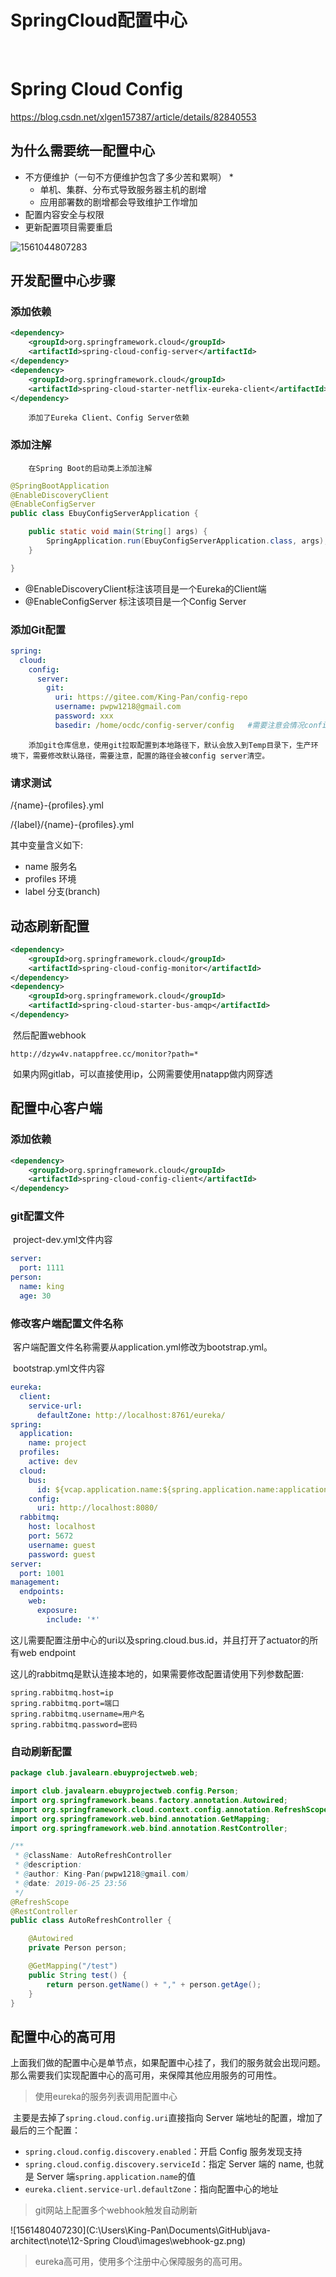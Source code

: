 # SpringCloud配置中心



​		

# Spring Cloud Config

https://blog.csdn.net/xlgen157387/article/details/82840553

## 为什么需要统一配置中心

* 不方便维护（一句不方便维护包含了多少苦和累啊）
  * 
  * 单机、集群、分布式导致服务器主机的剧增
  * 应用部署数的剧增都会导致维护工作增加
* 配置内容安全与权限
* 更新配置项目需要重启

![1561044807283](./images/config-server.png)



## 开发配置中心步骤

### 添加依赖

```xml
<dependency>
    <groupId>org.springframework.cloud</groupId>
    <artifactId>spring-cloud-config-server</artifactId>
</dependency>
<dependency>
    <groupId>org.springframework.cloud</groupId>
    <artifactId>spring-cloud-starter-netflix-eureka-client</artifactId>
</dependency>
```

		添加了Eureka Client、Config Server依赖

### 添加注解

		在Spring Boot的启动类上添加注解

```java
@SpringBootApplication
@EnableDiscoveryClient
@EnableConfigServer
public class EbuyConfigServerApplication {

    public static void main(String[] args) {
        SpringApplication.run(EbuyConfigServerApplication.class, args);
    }

}
```

* @EnableDiscoveryClient标注该项目是一个Eureka的Client端
* @EnableConfigServer 标注该项目是一个Config Server

### 添加Git配置

```yml
spring:
  cloud:
    config:
      server:
        git:
          uri: https://gitee.com/King-Pan/config-repo
          username: pwpw1218@gmail.com
          password: xxx
          basedir: /home/ocdc/config-server/config   #需要注意会情况config目录
```

		添加git仓库信息，使用git拉取配置到本地路径下，默认会放入到Temp目录下，生产环境下，需要修改默认路径，需要注意，配置的路径会被config server清空。

 




### 请求测试



/{name}-{profiles}.yml

/{label}/{name}-{profiles}.yml



其中变量含义如下:

* name 服务名
* profiles 环境
* label 分支(branch)



## 动态刷新配置



```xml
<dependency>
    <groupId>org.springframework.cloud</groupId>
    <artifactId>spring-cloud-config-monitor</artifactId>
</dependency>
<dependency>
    <groupId>org.springframework.cloud</groupId>
    <artifactId>spring-cloud-starter-bus-amqp</artifactId>
</dependency>
```

​		然后配置webhook   

```shell
http://dzyw4v.natappfree.cc/monitor?path=*
```

​		如果内网gitlab，可以直接使用ip，公网需要使用natapp做内网穿透



## 配置中心客户端

###  添加依赖

```xml
<dependency>
    <groupId>org.springframework.cloud</groupId>
    <artifactId>spring-cloud-config-client</artifactId>
</dependency>
```

### git配置文件

​		project-dev.yml文件内容

```yml
server:
  port: 1111
person:
  name: king
  age: 30
```

### 修改客户端配置文件名称

​		客户端配置文件名称需要从application.yml修改为bootstrap.yml。

​		bootstrap.yml文件内容

```yml
eureka:
  client:
    service-url:
      defaultZone: http://localhost:8761/eureka/
spring:
  application:
    name: project
  profiles:
    active: dev
  cloud:
    bus:
      id: ${vcap.application.name:${spring.application.name:application}}:${vcap.application.instance_index:${spring.cloud.config.profile:${local.server.port:${server.port:0}}}}:${vcap.application.instance_id:${random.value}}
    config:
      uri: http://localhost:8080/
  rabbitmq:
    host: localhost
    port: 5672
    username: guest
    password: guest
server:
  port: 1001
management:
  endpoints:
    web:
      exposure:
        include: '*'
```

​		这儿需要配置注册中心的uri以及spring.cloud.bus.id，并且打开了actuator的所有web endpoint

​		这儿的rabbitmq是默认连接本地的，如果需要修改配置请使用下列参数配置:

```properties
spring.rabbitmq.host=ip
spring.rabbitmq.port=端口
spring.rabbitmq.username=用户名
spring.rabbitmq.password=密码
```





### 自动刷新配置

```java
package club.javalearn.ebuyprojectweb.web;

import club.javalearn.ebuyprojectweb.config.Person;
import org.springframework.beans.factory.annotation.Autowired;
import org.springframework.cloud.context.config.annotation.RefreshScope;
import org.springframework.web.bind.annotation.GetMapping;
import org.springframework.web.bind.annotation.RestController;

/**
 * @className: AutoRefreshController
 * @description:
 * @author: King-Pan(pwpw1218@gmail.com)
 * @date: 2019-06-25 23:56
 */
@RefreshScope
@RestController
public class AutoRefreshController {

    @Autowired
    private Person person;

    @GetMapping("/test")
    public String test() {
        return person.getName() + "," + person.getAge();
    }
}
```





## 配置中心的高可用

​		上面我们做的配置中心是单节点，如果配置中心挂了，我们的服务就会出现问题。那么需要我们实现配置中心的高可用，来保障其他应用服务的可用性。



> 使用eureka的服务列表调用配置中心

​		主要是去掉了`spring.cloud.config.uri`直接指向 Server 端地址的配置，增加了最后的三个配置：

- `spring.cloud.config.discovery.enabled`：开启 Config 服务发现支持
- `spring.cloud.config.discovery.serviceId`：指定 Server 端的 name, 也就是 Server 端`spring.application.name`的值
- `eureka.client.service-url.defaultZone`：指向配置中心的地址

> git网站上配置多个webhook触发自动刷新



![1561480407230](C:\Users\King-Pan\Documents\GitHub\java-architect\note\12-Spring Cloud\images\webhook-gz.png)

> eureka高可用，使用多个注册中心保障服务的高可用。

